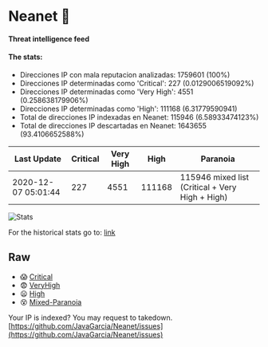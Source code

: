 # Neanet :hocho:
#### Threat intelligence feed
#### The stats:

- Direcciones IP con mala reputacion analizadas: 1759601 (100%)
- Direcciones IP determinadas como 'Critical':  227 (0.0129006519092%)
- Direcciones IP determinadas como 'Very High':  4551 (0.258638179906%)
- Direcciones IP determinadas como 'High':  111168 (6.31779590941)
- Total de direcciones IP indexadas en Neanet:  115946 (6.58933474123%)
- Total de direcciones IP descartadas en Neanet:  1643655 (93.4106652588%)

| Last Update | Critical | Very High | High | Paranoia |
| --- | --- | --- | --- | --- |
| 2020-12-07 05:01:44 | 227 | 4551 | 111168 | 115946 mixed list (Critical + Very High + High)|

![Stats](https://docs.google.com/spreadsheets/d/e/2PACX-1vSnaNMIXVabIpDJjufMlzH7poXnshF3mgd8Is1g9ytUEzVsP5my4Trn8f-xkoLLQ38xpL3HtmUexLo6/pubchart?oid=501124687&format=image)

For the historical stats go to: [link](/stats.csv)
## Raw
- :scream: [Critical](https://raw.githubusercontent.com/JavaGarcia/Neanet/master/blacklists/neanet_critical.txt)
- :fearful: [VeryHigh](https://raw.githubusercontent.com/JavaGarcia/Neanet/master/blacklists/neanet_veryHigh.txtt)
- :frowning: [High](https://raw.githubusercontent.com/JavaGarcia/Neanet/master/blacklists/neanet_high.txt)
- :dizzy_face: [Mixed-Paranoia](https://raw.githubusercontent.com/JavaGarcia/Neanet/master/blacklists/neanet_all.txt)


Your IP is indexed? You may request to takedown. [https://github.com/JavaGarcia/Neanet/issues](https://github.com/JavaGarcia/Neanet/issues)














































































































































































































































































































































































































































































































































































































































































































































































































































































































































































































































































































































































































































































































































































































































































































































































































































































































































































































































































































































































































































































































































































































































































































































































































































































































































































































































































































